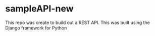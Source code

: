 # sampleAPI-new
This repo was create to build out a REST API. This was built using the Django framework for Python
